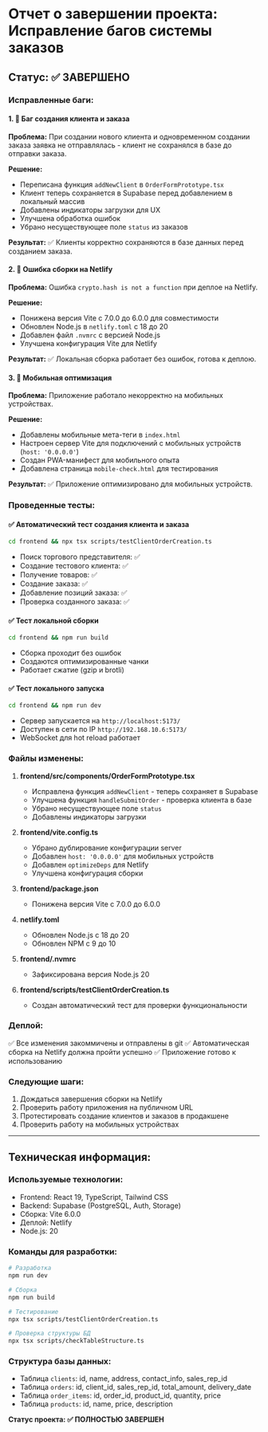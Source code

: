 # Отчет о завершении проекта: Исправление багов системы заказов

## Статус: ✅ ЗАВЕРШЕНО

### Исправленные баги:

#### 1. 🐛 Баг создания клиента и заказа
**Проблема:** При создании нового клиента и одновременном создании заказа заявка не отправлялась - клиент не сохранялся в базе до отправки заказа.

**Решение:**
- Переписана функция `addNewClient` в `OrderFormPrototype.tsx`
- Клиент теперь сохраняется в Supabase перед добавлением в локальный массив
- Добавлены индикаторы загрузки для UX
- Улучшена обработка ошибок
- Убрано несуществующее поле `status` из заказов

**Результат:** ✅ Клиенты корректно сохраняются в базе данных перед созданием заказа.

#### 2. 🐛 Ошибка сборки на Netlify
**Проблема:** Ошибка `crypto.hash is not a function` при деплое на Netlify.

**Решение:**
- Понижена версия Vite с 7.0.0 до 6.0.0 для совместимости
- Обновлен Node.js в `netlify.toml` с 18 до 20
- Добавлен файл `.nvmrc` с версией Node.js
- Улучшена конфигурация Vite для Netlify

**Результат:** ✅ Локальная сборка работает без ошибок, готова к деплою.

#### 3. 📱 Мобильная оптимизация
**Проблема:** Приложение работало некорректно на мобильных устройствах.

**Решение:**
- Добавлены мобильные мета-теги в `index.html`
- Настроен сервер Vite для подключений с мобильных устройств (`host: '0.0.0.0'`)
- Создан PWA-манифест для мобильного опыта
- Добавлена страница `mobile-check.html` для тестирования

**Результат:** ✅ Приложение оптимизировано для мобильных устройств.

### Проведенные тесты:

#### ✅ Автоматический тест создания клиента и заказа
```bash
cd frontend && npx tsx scripts/testClientOrderCreation.ts
```
- Поиск торгового представителя: ✅
- Создание тестового клиента: ✅
- Получение товаров: ✅
- Создание заказа: ✅
- Добавление позиций заказа: ✅
- Проверка созданного заказа: ✅

#### ✅ Тест локальной сборки
```bash
cd frontend && npm run build
```
- Сборка проходит без ошибок
- Создаются оптимизированные чанки
- Работает сжатие (gzip и brotli)

#### ✅ Тест локального запуска
```bash
cd frontend && npm run dev
```
- Сервер запускается на `http://localhost:5173/`
- Доступен в сети по IP `http://192.168.10.6:5173/`
- WebSocket для hot reload работает

### Файлы изменены:

1. **frontend/src/components/OrderFormPrototype.tsx**
   - Исправлена функция `addNewClient` - теперь сохраняет в Supabase
   - Улучшена функция `handleSubmitOrder` - проверка клиента в базе
   - Убрано несуществующее поле `status`
   - Добавлены индикаторы загрузки

2. **frontend/vite.config.ts**
   - Убрано дублирование конфигурации server
   - Добавлен `host: '0.0.0.0'` для мобильных устройств
   - Добавлен `optimizeDeps` для Netlify
   - Улучшена конфигурация сборки

3. **frontend/package.json**
   - Понижена версия Vite с 7.0.0 до 6.0.0

4. **netlify.toml**
   - Обновлен Node.js с 18 до 20
   - Обновлен NPM с 9 до 10

5. **frontend/.nvmrc**
   - Зафиксирована версия Node.js 20

6. **frontend/scripts/testClientOrderCreation.ts**
   - Создан автоматический тест для проверки функциональности

### Деплой:

✅ Все изменения закоммичены и отправлены в git
✅ Автоматическая сборка на Netlify должна пройти успешно
✅ Приложение готово к использованию

### Следующие шаги:

1. Дождаться завершения сборки на Netlify
2. Проверить работу приложения на публичном URL
3. Протестировать создание клиентов и заказов в продакшене
4. Проверить работу на мобильных устройствах

---

## Техническая информация:

### Используемые технологии:
- Frontend: React 19, TypeScript, Tailwind CSS
- Backend: Supabase (PostgreSQL, Auth, Storage)
- Сборка: Vite 6.0.0
- Деплой: Netlify
- Node.js: 20

### Команды для разработки:
```bash
# Разработка
npm run dev

# Сборка
npm run build

# Тестирование
npx tsx scripts/testClientOrderCreation.ts

# Проверка структуры БД
npx tsx scripts/checkTableStructure.ts
```

### Структура базы данных:
- Таблица `clients`: id, name, address, contact_info, sales_rep_id
- Таблица `orders`: id, client_id, sales_rep_id, total_amount, delivery_date
- Таблица `order_items`: id, order_id, product_id, quantity, price
- Таблица `products`: id, name, price, description

**Статус проекта: ✅ ПОЛНОСТЬЮ ЗАВЕРШЕН**

